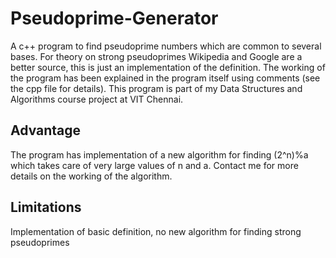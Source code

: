 # Pseudoprime-Generator
A c++ program to find pseudoprime numbers which are common to several bases. For theory on strong pseudoprimes Wikipedia and Google are a better source, this is just an implementation of the definition. The working of the program has been explained in the program itself using comments (see the cpp file for details). This program is part of my Data Structures and Algorithms course project at VIT Chennai.

## Advantage
The program has implementation of a new algorithm for finding (2^n)%a which takes care of very large values of n and a. Contact me for more details on the working of the algorithm.

## Limitations
Implementation of basic definition, no new algorithm for finding strong pseudoprimes
